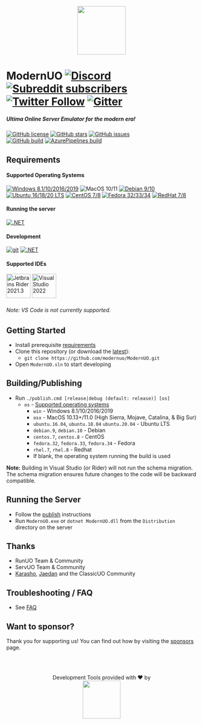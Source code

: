 <p align="center">
  <img src="https://user-images.githubusercontent.com/3953314/92417551-a00d7600-f117-11ea-9c28-bb03bbdb1954.png" width=128px />
</p>

ModernUO [![Discord](https://img.shields.io/discord/751317910504603701?logo=discord&style=social)](https://discord.gg/NUhe7Pq9gF) [![Subreddit subscribers](https://img.shields.io/reddit/subreddit-subscribers/modernuo?style=social&label=/r/modernuo)](https://www.reddit.com/r/ModernUO/) [![Twitter Follow](https://img.shields.io/twitter/follow/modernuo?label=@modernuo&style=social)](https://twitter.com/modernuo) [![Gitter](https://img.shields.io/gitter/room/modernuo/modernuo?logo=gitter&logoColor=46BC99&style=social)](https://gitter.im/modernuo/community?utm_source=badge&utm_medium=badge&utm_campaign=pr-badge)
=====

##### Ultima Online Server Emulator for the modern era!
[![GitHub license](https://img.shields.io/github/license/modernuo/ModernUO?color=blue)](https://github.com/modernuo/ModernUO/blob/master/LICENSE)
[![GitHub stars](https://img.shields.io/github/stars/modernuo/ModernUO?logo=github)](https://github.com/modernuo/ModernUO/stargazers)
[![GitHub issues](https://img.shields.io/github/issues/modernuo/ModernUO?logo=github)](https://github.com/modernuo/ModernUO/issues)
<br />
[![GitHub build](https://img.shields.io/github/workflow/status/modernuo/ModernUO/Build?logo=github)](https://github.com/modernuo/ModernUO/actions)
[![AzurePipelines build](https://dev.azure.com/modernuo/modernuo/_apis/build/status/Build?branchName=main)](https://dev.azure.com/modernuo/modernuo/_build/latest?definitionId=1&branchName=main)

## Requirements
#### Supported Operating Systems
[![Windows 8.1/10/2016/2019](https://img.shields.io/badge/-server%202019-0078D6?logo=windows)](https://www.microsoft.com/en-US/evalcenter/evaluate-windows-server-2019)
![MacOS 10/11](https://img.shields.io/badge/-big%20sur-222222?logo=apple&logoColor=white)
[![Debian 9/10](https://img.shields.io/badge/-buster-A81D33?logo=debian)](https://www.debian.org/distrib/)
[![Ubuntu 16/18/20 LTS](https://img.shields.io/badge/-20LTS-E95420?logo=ubuntu&logoColor=white)](https://ubuntu.com/download/server)
[![CentOS 7/8](https://img.shields.io/badge/-8.3-262577?logo=centos&logoColor=white)](https://www.centos.org/download/)
[![Fedora 32/33/34](https://img.shields.io/badge/-33-0B57A4?logo=fedora&logoColor=white)](https://getfedora.org/en/server/download/)
[![RedHat 7/8](https://img.shields.io/badge/-8-BE0000?logo=red%20hat&logoColor=white)](https://access.redhat.com/downloads)

#### Running the server
[![.NET](https://img.shields.io/badge/.NET-%206.0-5C2D91)](https://dotnet.microsoft.com/download/dotnet/6.0)

#### Development
[![git](https://img.shields.io/badge/-git-F05032?logo=git&logoColor=white)](https://git-scm.com/downloads)
[![.NET](https://img.shields.io/badge/.NET-%206.0%20SDK-5C2D91)](https://dotnet.microsoft.com/download/dotnet/6.0)

#### Supported IDEs
[<img width="64" alt="Jetbrains Rider 2021.3" src="https://user-images.githubusercontent.com/3953314/133473479-734e425c-fbb6-433a-af2d-2cc8444398e8.png">](https://www.jetbrains.com/rider/download)
[<img width="64" alt="Visual Studio 2022" src="https://user-images.githubusercontent.com/3953314/133473556-35fd48b4-6460-49b1-b7c5-b4a8c529cc04.png">](https://visualstudio.microsoft.com/downloads)
<br />
###### Note: VS Code is not currently supported.

## Getting Started
- Install prerequisite [requirements](https://github.com/modernuo/ModernUO#requirements)
- Clone this repository (or download the [latest](https://github.com/modernuo/ModernUO/archive/refs/heads/main.zip)):
  - `git clone https://github.com/modernuo/ModernUO.git`
- Open `ModernUO.sln` to start developing

## Building/Publishing
- Run `./publish.cmd [release|debug (default: release)] [os]`
  - `os` - [Supported operating systems](https://github.com/dotnet/core/blob/master/release-notes/5.0/5.0-supported-os.md)
    - `win` - Windows 8.1/10/2016/2019
    - `osx` - MacOS 10.13+/11.0 (High Sierra, Mojave, Catalina, & Big Sur)
    - `ubuntu.16.04`, `ubuntu.18.04` `ubuntu.20.04` - Ubuntu LTS
    - `debian.9`, `debian.10` - Debian
    - `centos.7`, `centos.8` - CentOS
    - `fedora.32`, `fedora.33`, `fedora.34` - Fedora
    - `rhel.7`, `rhel.8` - Redhat
    - If blank, the operating system running the build is used

**Note:** Building in Visual Studio (or Rider) will not run the schema migration. The schema migration ensures future changes
to the code will be backward compatible.

## Running the Server
- Follow the [publish](https://github.com/modernuo/ModernUO#publishing-builds) instructions
- Run `ModernUO.exe` or `dotnet ModernUO.dll` from the `Distribution` directory on the server

## Thanks
- RunUO Team & Community
- ServUO Team & Community
- [Karasho](https://github.com/andreakarasho), [Jaedan](https://github.com/jaedan) and the ClassicUO Community

## Troubleshooting / FAQ
- See [FAQ](./FAQ.md)

## Want to sponsor?
Thank you for supporting us! You can find out how by visiting the [sponsors](./SPONSORS.md) page.

</br></br>
<p align=center>Development Tools provided with &hearts; by <br><a href="https://www.jetbrains.com/?from=ModernUO"><img src="https://user-images.githubusercontent.com/3953314/86882249-cfb2ea00-c0a4-11ea-9cec-bf3f3bcc6f28.png" width="100px" /></a></p>
